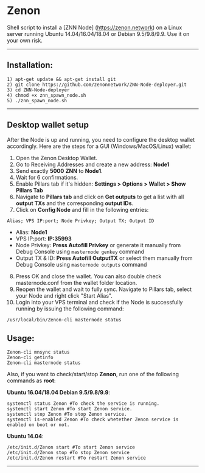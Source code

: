 # Zenon
Shell script to install a [ZNN Node] (https://zenon.network) on a Linux server running Ubuntu 14.04/16.04/18.04 or Debian 9.5/9.8/9.9. Use it on your own risk.

***
## Installation:
```
1) apt-get update && apt-get install git
2) git clone https://github.com/zenonnetwork/ZNN-Node-deployer.git
3) cd ZNN-Node-deployer
4) chmod +x znn_spawn_node.sh
5) ./znn_spawn_node.sh
```
***

## Desktop wallet setup

After the Node is up and running, you need to configure the desktop wallet accordingly. Here are the steps for a GUI (Windows/MacOS/Linux) wallet:
1. Open the Zenon Desktop Wallet.
2. Go to Receiving Addresses and create a new address: **Node1**
3. Send exactly **5000** **ZNN** to **Node1**.
4. Wait for 6 confirmations.
5. Enable Pillars tab if it's hidden: **Settings > Options > Wallet > Show Pillars Tab**
6. Navigate to **Pillars tab** and click on **Get outputs** to get a list with all  **output TXs** and the corresponding **output IDs**.
7. Click on **Config Node** and fill in the following entries:
```
Alias; VPS IP:port; Node Privkey; Output TX; Output ID
```
* Alias: **Node1**
* VPS IP:port: **IP:35993**
* Node Privkey: **Press Autofill Privkey** or generate it manually from Debug Console using ```masternode genkey``` command
* Output TX & ID: **Press Autofill OutputTX** or select them manually from Debug Console using  ```masternode outputs``` command
8. Press OK and close the wallet. You can also double check masternode.conf from the wallet folder location.
9. Reopen the wallet and wait to fully sync. Navigate to Pillars tab, select your Node and right click "Start Alias".
10. Login into your VPS terminal and check if the Node is successfully running by issuing the following command:
```
/usr/local/bin/Zenon-cli masternode status
```

## Usage:
```
Zenon-cli mnsync status
Zenon-cli getinfo
Zenon-cli masternode status
```

Also, if you want to check/start/stop **Zenon**, run one of the following commands as **root**:

**Ubuntu 16.04/18.04 Debian 9.5/9.8/9.9**:
```
systemctl status Zenon #To check the service is running.
systemctl start Zenon #To start Zenon service.
systemctl stop Zenon #To stop Zenon service.
systemctl is-enabled Zenon #To check whetether Zenon service is enabled on boot or not.
```
**Ubuntu 14.04**:  
```
/etc/init.d/Zenon start #To start Zenon service
/etc/init.d/Zenon stop #To stop Zenon service
/etc/init.d/Zenon restart #To restart Zenon service
```
***
